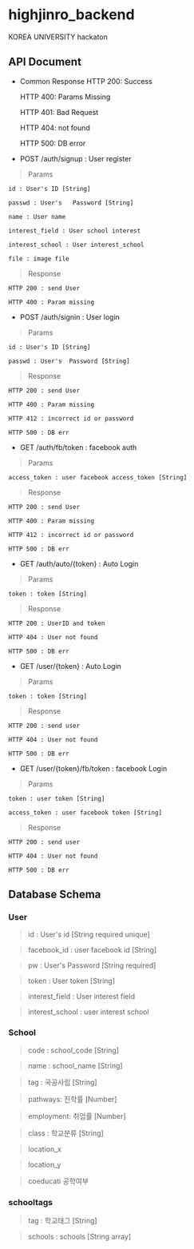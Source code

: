 # highjinro_backend
KOREA UNIVERSITY hackaton

## API Document

* Common Response
  HTTP 200: Success

  HTTP 400: Params Missing

  HTTP 401: Bad Request

  HTTP 404: not found

  HTTP 500: DB error

* POST /auth/signup : User register

> Params

    id : User's ID [String]

    passwd : User's   Password [String]
    
    name : User name
    
    interest_field : User school interest
    
    interest_school : User interest_school
    
    file : image file
    

> Response

    HTTP 200 : send User

    HTTP 400 : Param missing
    
* POST /auth/signin : User login

> Params

    id : User's ID [String]

    passwd : User's  Password [String]

> Response

    HTTP 200 : send User

    HTTP 400 : Param missing
    
    HTTP 412 : incorrect id or password
    
    HTTP 500 : DB err
    
* GET /auth/fb/token : facebook auth

> Params

    access_token : user facebook access_token [String]
    
> Response

    HTTP 200 : send User

    HTTP 400 : Param missing
    
    HTTP 412 : incorrect id or password
    
    HTTP 500 : DB err
    
* GET /auth/auto/{token} : Auto Login

> Params

    token : token [String]

> Response

    HTTP 200 : UserID and token

    HTTP 404 : User not found
    
    HTTP 500 : DB err
    
    
* GET /user/{token} : Auto Login

> Params

    token : token [String]

> Response

    HTTP 200 : send user

    HTTP 404 : User not found
    
    HTTP 500 : DB err
    
* GET /user/{token}/fb/token : facebook Login

> Params

    token : user token [String]
    
    access_token : user facebook token [String]

> Response

    HTTP 200 : send user

    HTTP 404 : User not found
    
    HTTP 500 : DB err
    
## Database Schema

### User

> id : User's id [String required unique]

> facebook_id : user facebook id [String]

> pw : User's Password [String required]

> token : User token [String]

> interest_field : User interest field

> interest_school : user interest school

### School

> code : school_code [String]

> name : school_name [String]

> tag : 국공사립 [String]

> pathways: 진학률 [Number]

> employment: 취업률 [Number]

> class : 학교분류 [String]

> location_x 

> location_y

> coeducati 공학여부


### schooltags

> tag : 학교태그 [String]

> schools : schools [String array]
